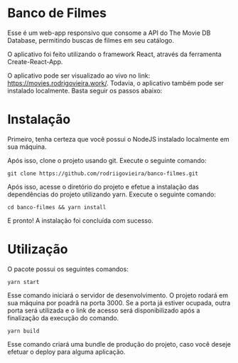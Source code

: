 # Banco de Filmes

Esse é um web-app responsivo que consome a API do The Movie DB Database, permitindo buscas de filmes em seu catálogo.

O aplicativo foi feito utilizando o framework React, através da ferramenta Create-React-App.

O aplicativo pode ser visualizado ao vivo no link: https://movies.rodrigovieira.work/. Todavia, o aplicativo também pode ser instalado localmente. Basta seguir os passos abaixo:

# Instalação

Primeiro, tenha certeza que você possui o NodeJS instalado localmente em sua máquina.

Após isso, clone o projeto usando git. Execute o seguinte comando:

```
git clone https://github.com/rodriigovieira/banco-filmes.git
```

Após isso, acesse o diretório do projeto e efetue a instalação das dependências do projeto utilizando yarn. Execute o seguinte comando:

```
cd banco-filmes && yarn install
```

E pronto! A instalação foi concluída com sucesso.

# Utilização

O pacote possui os seguintes comandos:

```
yarn start
```

Esse comando iniciará o servidor de desenvolvimento. O projeto rodará em sua máquina por poadrã na porta 3000. Se a porta já estiver ocupada, outra porta será utilizada e o link de acesso será disponibilizado após a finalização da execução do comando.

```
yarn build
```

Esse comando criará uma bundle de produção do projeto, caso você deseje efetuar o deploy para alguma aplicação.
